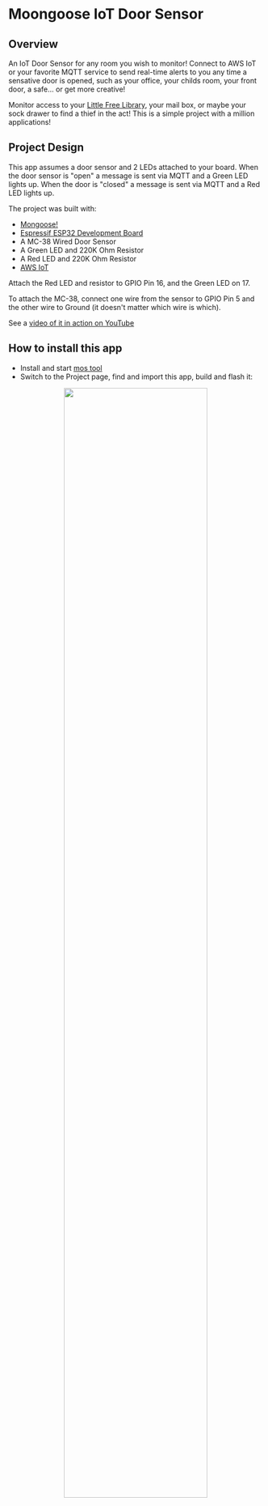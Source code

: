 # Moongoose IoT Door Sensor

## Overview

An IoT Door Sensor for any room you wish to monitor!
Connect to AWS IoT or your favorite MQTT service to send real-time alerts
to you any time a sensative door is opened, such as your office,
your childs room, your front door, a safe... or get more creative!

Monitor access to your [Little Free Library](https://littlefreelibrary.org/),
your mail box, or maybe your sock drawer to find a thief in the act!
This is a simple project with a million applications!

## Project Design

This app assumes a door sensor and 2 LEDs attached to your board.  When the door sensor is "open" a message is sent via MQTT and a Green LED lights up.  When the door is "closed" a message is sent via MQTT and a Red LED lights up.

The project was built with: 
- [Mongoose!](https://mongoose-os.com/)
- [Espressif ESP32 Development Board](https://www.adafruit.com/product/3269)
- A MC-38 Wired Door Sensor
- A Green LED and 220K Ohm Resistor
- A Red LED and 220K Ohm Resistor
- [AWS IoT](https://aws.amazon.com/iot/)

Attach the Red LED and resistor to GPIO Pin 16, and the Green LED on 17. 

To attach the MC-38, connect one wire from the sensor to GPIO Pin 5 and the other wire to Ground (it doesn't matter which wire is which).

See a [video of it in action on YouTube](https://www.youtube.com/watch?v=v5jblypN28E)

## How to install this app

- Install and start [mos tool](https://mongoose-os.com/software.html)
- Switch to the Project page, find and import this app, build and flash it:

<p align="center">
  <img src="https://mongoose-os.com/images/app1.gif" width="75%">
</p>
